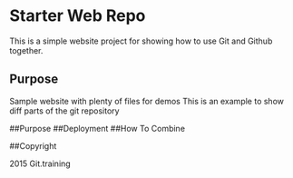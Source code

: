 # Starter Web Repo

This is a simple website project for showing how to use Git and Github together.

## Purpose

Sample website with plenty of files for demos
This is an example to show diff parts of the git repository


##Purpose
##Deployment
##How To Combine

##Copyright

2015 Git.training